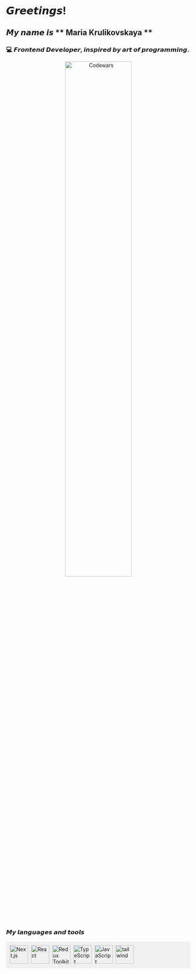 # 𝙂𝙧𝙚𝙚𝙩𝙞𝙣𝙜𝙨!

## 𝙈𝙮 𝙣𝙖𝙢𝙚 𝙞𝙨 ** Maria Krulikovskaya **

### 💻 **𝙁𝙧𝙤𝙣𝙩𝙚𝙣𝙙 𝘿𝙚𝙫𝙚𝙡𝙤𝙥𝙚𝙧**, 𝙞𝙣𝙨𝙥𝙞𝙧𝙚𝙙 𝙗𝙮 𝙖𝙧𝙩 𝙤𝙛 𝙥𝙧𝙤𝙜𝙧𝙖𝙢𝙢𝙞𝙣𝙜.
<div align="center">
    <img src="https://www.codewars.com//users/Fireonex/badges/large"
         title="My Codewars" alt="Codewars" width="60%"/>
</div>

### 𝙈𝙮 𝙡𝙖𝙣𝙜𝙪𝙖𝙜𝙚𝙨 𝙖𝙣𝙙 𝙩𝙤𝙤𝙡𝙨
<div style="background-color: #f0f0f0; padding: 10;">
    <a href="https://nextjs.org" target="_blank">
        <img src="https://img.icons8.com/?size=100&id=yUdJlcKanVbh&format=png&color=000000"
             title="Next.js" alt="Next.js" height="50"/></a>&nbsp;
    <a href="https://react.dev" target="_blank">
        <img src="https://img.icons8.com/?size=100&id=NfbyHexzVEDk&format=png&color=000000"
             title="React" alt="React" height="50"/></a>&nbsp;
    <a href="https://redux-toolkit.js.org" target="_blank">
        <img src="https://img.icons8.com/?size=100&id=A6r5yddU9uA0&format=png&color=000000"
             title="Redux Toolkit + RTK Query" alt="Redux Toolkit + RTK Query" height="50"/></a>&nbsp;
    <a href="https://www.typescriptlang.org" target="_blank">
        <img src="https://img.icons8.com/?size=100&id=uJM6fQYqDaZK&format=png&color=000000"
             title="TypeScript" alt="TypeScript" height="50"/></a>&nbsp;
    <a href="https://developer.mozilla.org" target="_blank">
        <img src="https://img.icons8.com/?size=100&id=108784&format=png&color=000000"
             title="JavaScript" alt="JavaScript" height="50"/></a>&nbsp;
    <a href="https://tailwindcss.com" target="_blank">
        <img src="https://img.icons8.com/?size=100&id=4PiNHtUJVbLs&format=png&color=000000"
             title="Tailwind CSS" alt="tailwind" height="50"/></a>&nbsp;
</div>

